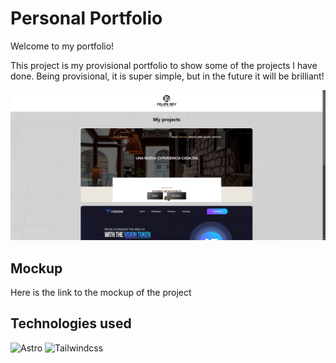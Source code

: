 # Personal Portfolio

Welcome to my portfolio! 

This project is my provisional portfolio to show some of the projects I have done. Being provisional, it is super simple, but in the future it will be brilliant!

![Screenshoot of the project](https://github.com/felipereyr/portfolioS/blob/master/FR%20portfolio.png)


## Mockup

Here is the link to the mockup of the project


## Technologies used
![Astro](https://img.shields.io/badge/Astro-4E18A0?style=for-the-badge&logo=Astro&logoColor=white)
![Tailwindcss](https://img.shields.io/badge/Tailwindcss-4E18A0?style=for-the-badge&logo=Tailwindcss&logoColor=white)
